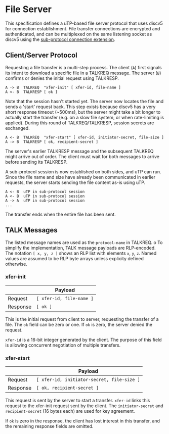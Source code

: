 # File Server

This specification defines a uTP-based file server protocol that uses discv5 for
connection establishment. File transfer connections are encrypted and authenticated, and
can be multiplexed on the same listening socket as discv5 using the [sub-protocol
connection extension](./discv5-subprotocol.md).

## Client/Server Protocol

Requesting a file transfer is a multi-step process. The client (`A`) first signals its
intent to download a specific file in a TALKREQ message. The server (`B`) confirms or
denies the initial request using TALKRESP.

    A -> B  TALKREQ  "xfer-init" [ xfer-id, file-name ]
    A <- B  TALKRESP [ ok ]

Note that the session hasn't started yet. The server now locates the file and sends a
'start' request back. This step exists because discv5 has a very short response timeout
(~500ms), but the server might take a bit longer to actually start the transfer (e.g. on a
slow file system, or when rate-limiting is applied). During this round of
TALKREQ/TALKRESP, session secrets are exchanged.

    A <- B  TALKREQ  "xfer-start" [ xfer-id, initiator-secret, file-size ]
    A -> B  TALKRESP [ ok, recipient-secret ]

The server's earlier TALKRESP message and the subsequent TALKREQ might arrive out of
order. The client must wait for both messages to arrive before sending its TALKRESP.

A sub-protocol session is now established on both sides, and uTP can run. Since the file
name and size have already been communicated in earlier requests, the server starts
sending the file content as-is using uTP.

    A <- B  uTP in sub-protocol session
    A <- B  uTP in sub-protocol session
    A -> A  uTP in sub-protocol session
    ...

The transfer ends when the entire file has been sent.

## TALK Messages

The listed message names are used as the `protocol-name` in TALKREQ.
o
To simplify the implementation, TALK message payloads are RLP-encoded. The notation
`[ x, y, z ]` shows an RLP list with elements `x`, `y`, `z`. Named values are assumed to be RLP
byte arrays unless explicity defined otherwise.

### xfer-init

|          | Payload                  |
|----------|--------------------------|
| Request  | `[ xfer-id, file-name ]` |
| Response | `[ ok ]`                 |

This is the initial request from client to server, requesting the transfer of a file. The
`ok` field can be zero or one. If `ok` is zero, the server denied the request.

`xfer-id` is a 16-bit integer generated by the client. The purpose of this field is
allowing concurrent negotiation of multiple transfers.

### xfer-start

|          | Payload                                    |
|----------|--------------------------------------------|
| Request  | `[ xfer-id, initiator-secret, file-size ]` |
| Response | `[ ok, recipient-secret ]`                 |

This request is sent by the server to start a transfer. `xfer-id` links this request to
the xfer-init request sent by the client. The `initiator-secret` and `recipient-secret`
(16 bytes each) are used for key agreement.

If `ok` is zero in the response, the client has lost interest in this transfer, and the
remaining response fields are omitted.
